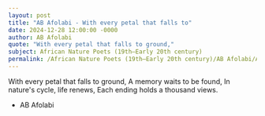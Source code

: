 ```yaml
---
layout: post
title: "AB Afolabi - With every petal that falls to"
date: 2024-12-28 12:00:00 -0000
author: AB Afolabi
quote: "With every petal that falls to ground,"
subject: African Nature Poets (19th–Early 20th century)
permalink: /African Nature Poets (19th–Early 20th century)/AB Afolabi/AB Afolabi - With every petal that falls to
---
```


With every petal that falls to ground,
A memory waits to be found,
In nature's cycle, life renews,
Each ending holds a thousand views.

- AB Afolabi
